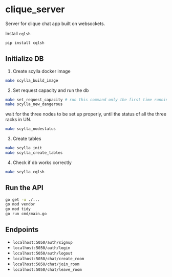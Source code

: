 # clique_server
Server for clique chat app built on websockets.

Install `cqlsh`
```bash
pip install cqlsh
```
## Initialize DB
1)  Create scylla docker image
```bash
make scylla_build_image
```

2) Set request capacity and run the db 
```bash
make set_request_capacity # run this command only the first time running the db or after rebooting the system
make scylla_new_dangerous
```
wait for the three nodes to be set up properly, until the status of all the three racks in UN.

```bash
make scylla_nodestatus
```

3) Create tables 
```bash
make scylla_init
make scylla_create_tables
```

4) Check if db works correctly
```bash
make scylla_cqlsh
```

## Run the API

```bash
go get -u ./...
go mod vendor
go mod tidy
go run cmd/main.go
```

## Endpoints

- `localhost:5050/auth/signup`
- `localhost:5050/auth/login`
- `localhost:5050/auth/logout`
- `localhost:5050/chat/create_room`
- `localhost:5050/chat/join_room`
- `localhost:5050/chat/leave_room`
